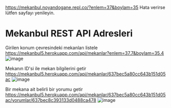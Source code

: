 https://mekanbul.noyandogane.repl.co/?enlem=37&boylam=35
Hata verirse lütfen sayfayı yenileyin.

# Mekanbul REST API Adresleri
Girilen konum çevresindeki mekanları listele                                                                                                      
https://mekanbul5.herokuapp.com/api/mekanlar?enlem=37.7&boylam=35.4
![image](https://user-images.githubusercontent.com/66711531/203412158-8c259b9d-e33c-4e40-939a-123a85521e3c.png)



Mekanın ID'si ile mekan bilgilerini getir
https://mekanbul5.herokuapp.com/api/mekanlar/637bec5a80cc643b151d05ac
![image](https://user-images.githubusercontent.com/66711531/203412237-1d276df3-b4d1-415a-800d-0441a28822c2.png)


Bir mekana ait belirli bir yorumu getir
https://mekanbul5.herokuapp.com/api/mekanlar/637bec5a80cc643b151d05ac/yorumlar/637bec8c393133d0488ca478
![image](https://user-images.githubusercontent.com/66711531/203412309-b08bcfed-6357-4b9e-ad20-811917fcf923.png)





